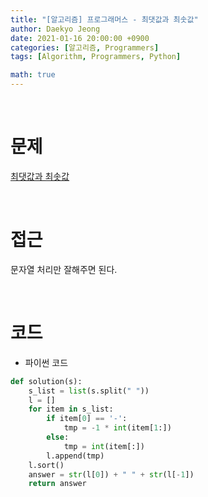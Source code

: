 ```yaml
---
title: "[알고리즘] 프로그래머스 - 최댓값과 최솟값"
author: Daekyo Jeong
date: 2021-01-16 20:00:00 +0900
categories: [알고리즘, Programmers]
tags: [Algorithm, Programmers, Python]

math: true
---
```


<br/>

# **문제**


[최댓값과 최솟값](https://programmers.co.kr/learn/courses/30/lessons/12939)

<br/>

# **접근**  

문자열 처리만 잘해주면 된다.  

<br/>

# **코드**


- 파이썬 코드   

```py
def solution(s):
    s_list = list(s.split(" "))
    l = []
    for item in s_list:
        if item[0] == '-':
            tmp = -1 * int(item[1:])
        else:
            tmp = int(item[:])
        l.append(tmp)
    l.sort()
    answer = str(l[0]) + " " + str(l[-1])
    return answer
```


<br/>
